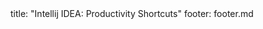 <frontmatter>
title: "Intellij IDEA: Productivity Shortcuts"
footer: footer.md
</frontmatter>

<include src="navbar.md" boilerplate />

<include src="unit-inPage-asFlat.md" boilerplate />